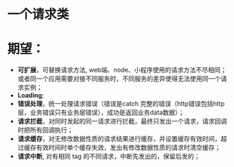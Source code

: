 # 一个请求类

# 期望：

* **可扩展**，可替换请求方法, web端、node、小程序使用的请求方法不尽相同；或者同一个应用需要对接不同服务时，不同服务的差异使得无法使用同一个请求实例；
* **Loading**;
* **错误处理**，统一处理请求错误（错误是catch 完整的错误（http错误包括http层，业务错误只有业务层错误），成功是返回业务data数据）；
* **请求拦截**，对同时发起的同一请求进行拦截，最终只发出一个请求，请求回调时把所有回调执行；
* **请求缓存**，对无修改数据性质的请求结果进行缓存，并设置缓存有效时间，超过缓存有效时间时单个缓存失效，发出有修改数据性质的请求时清空缓存；
* **请求中断**, 对有相同 tag 的不同请求，中断先发出的，保留后发的；
